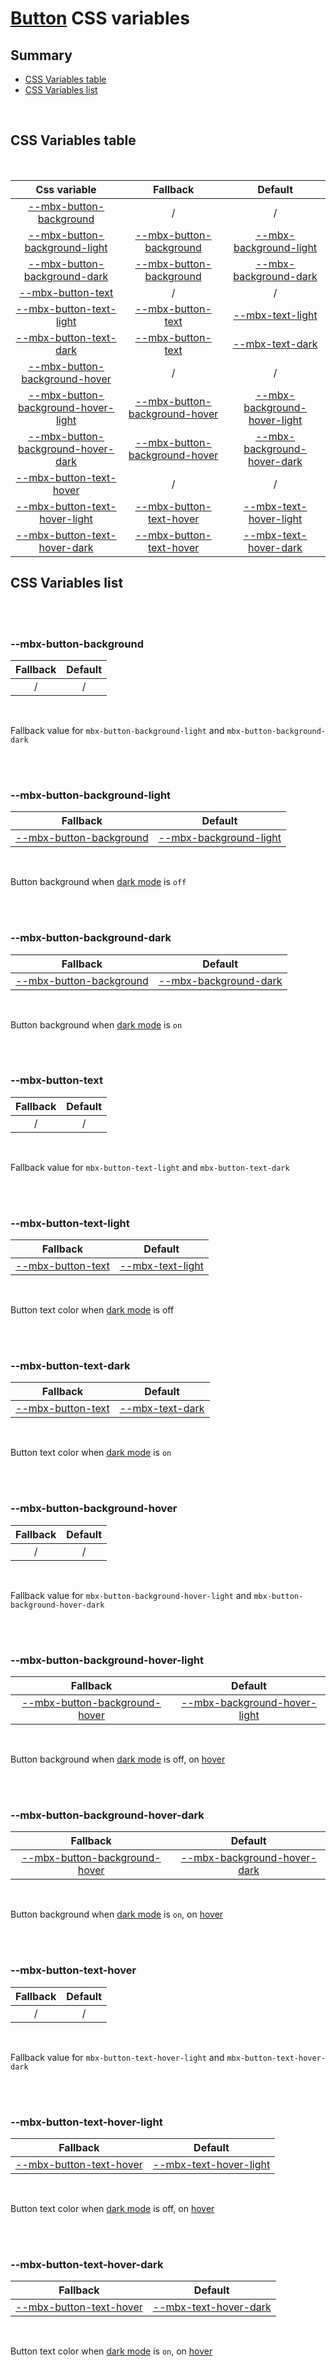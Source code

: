 # [Button](index.md) CSS variables

## Summary

- [CSS Variables table](#css-variables-table)
- [CSS Variables list](#css-variables-list)

<br>

## CSS Variables table

<br>

| <div style='text-align:center;margin:auto;'>Css variable</div>                                                               | <div style='text-align:center;margin:auto;'>Fallback</div>                                                       | <div style='text-align:center;margin:auto;'>Default</div>                                                                                                                          |
| ---------------------------------------------------------------------------------------------------------------------------- | ---------------------------------------------------------------------------------------------------------------- | ---------------------------------------------------------------------------------------------------------------------------------------------------------------------------------- |
| <div style='text-align:center;margin:auto;'>[--mbx-button-background](#-mbx-button-background)</div>                         | <div style='text-align:center;margin:auto;'>/</div>                                                              | <div style='text-align:center;margin:auto;'>/</div>                                                                                                                                |
| <div style='text-align:center;margin:auto;'>[--mbx-button-background-light](#-mbx-button-background-light)</div>             | <div style='text-align:center;margin:auto;'>[--mbx-button-background](#-mbx-button-background)</div>             | <div style='text-align:center;margin:auto;'>[--mbx-background-light](https://cianciarusocataldo.github.io/mobrix-ui/docs/shared/css-vars/#-mbx-background-light)</div>             |
| <div style='text-align:center;margin:auto;'>[--mbx-button-background-dark](#-mbx-button-background-dark)</div>               | <div style='text-align:center;margin:auto;'>[--mbx-button-background](#-mbx-button-background)</div>             | <div style='text-align:center;margin:auto;'>[--mbx-background-dark](https://cianciarusocataldo.github.io/mobrix-ui/docs/shared/css-vars/#-mbx-background-dark)</div>               |
| <div style='text-align:center;margin:auto;'>[--mbx-button-text](#-mbx-button-text)</div>                                     | <div style='text-align:center;margin:auto;'>/</div>                                                              | <div style='text-align:center;margin:auto;'>/</div>                                                                                                                                |
| <div style='text-align:center;margin:auto;'>[--mbx-button-text-light](#-mbx-button-text-light)</div>                         | <div style='text-align:center;margin:auto;'>[--mbx-button-text](#-mbx-button-text)</div>                         | <div style='text-align:center;margin:auto;'>[--mbx-text-light](https://cianciarusocataldo.github.io/mobrix-ui/docs/shared/css-vars/#-mbx-text-light)</div>                         |
| <div style='text-align:center;margin:auto;'>[--mbx-button-text-dark](#-mbx-button-text-dark)</div>                           | <div style='text-align:center;margin:auto;'>[--mbx-button-text](#-mbx-button-text)</div>                         | <div style='text-align:center;margin:auto;'>[--mbx-text-dark](https://cianciarusocataldo.github.io/mobrix-ui/docs/shared/css-vars/#-mbx-text-dark)</div>                           |
| <div style='text-align:center;margin:auto;'>[--mbx-button-background-hover](#-mbx-button-background-hover)</div>             | <div style='text-align:center;margin:auto;'>/</div>                                                              | <div style='text-align:center;margin:auto;'>/</div>                                                                                                                                |
| <div style='text-align:center;margin:auto;'>[--mbx-button-background-hover-light](#-mbx-button-background-hover-light)</div> | <div style='text-align:center;margin:auto;'>[--mbx-button-background-hover](#-mbx-button-background-hover)</div> | <div style='text-align:center;margin:auto;'>[--mbx-background-hover-light](https://cianciarusocataldo.github.io/mobrix-ui/docs/shared/css-vars/#-mbx-background-hover-light)</div> |
| <div style='text-align:center;margin:auto;'>[--mbx-button-background-hover-dark](#-mbx-button-background-hover-dark)</div>   | <div style='text-align:center;margin:auto;'>[--mbx-button-background-hover](#-mbx-button-background-hover)</div> | <div style='text-align:center;margin:auto;'>[--mbx-background-hover-dark](https://cianciarusocataldo.github.io/mobrix-ui/docs/shared/css-vars/#-mbx-background-hover-dark)</div>   |
| <div style='text-align:center;margin:auto;'>[--mbx-button-text-hover](#-mbx-button-text-hover)</div>                         | <div style='text-align:center;margin:auto;'>/</div>                                                              | <div style='text-align:center;margin:auto;'>/</div>                                                                                                                                |
| <div style='text-align:center;margin:auto;'>[--mbx-button-text-hover-light](#-mbx-button-text-hover-light)</div>             | <div style='text-align:center;margin:auto;'>[--mbx-button-text-hover](#-mbx-button-text-hover)</div>             | <div style='text-align:center;margin:auto;'>[--mbx-text-hover-light](https://cianciarusocataldo.github.io/mobrix-ui/docs/shared/css-vars/#-mbx-text-hover-light)</div>             |
| <div style='text-align:center;margin:auto;'>[--mbx-button-text-hover-dark](#-mbx-button-text-hover-dark)</div>               | <div style='text-align:center;margin:auto;'>[--mbx-button-text-hover](#-mbx-button-text-hover)</div>             | <div style='text-align:center;margin:auto;'>[--mbx-text-hover-dark](https://cianciarusocataldo.github.io/mobrix-ui/docs/shared/css-vars/#-mbx-text-hover-dark)</div>               |

## CSS Variables list

<br>

<br>

### --mbx-button-background

| <div style='text-align:center;margin:auto;'>Fallback</div> | <div style='text-align:center;margin:auto;'>Default</div> |
| ---------------------------------------------------------- | --------------------------------------------------------- |
| <div style='text-align:center;margin:auto;'>/</div>        | <div style='text-align:center;margin:auto;'>/</div>       |

<br>

Fallback value for `mbx-button-background-light` and `mbx-button-background-dark`

<br>

<br>

### --mbx-button-background-light

| <div style='text-align:center;margin:auto;'>Fallback</div>                                           | <div style='text-align:center;margin:auto;'>Default</div>                                                                                                              |
| ---------------------------------------------------------------------------------------------------- | ---------------------------------------------------------------------------------------------------------------------------------------------------------------------- |
| <div style='text-align:center;margin:auto;'>[--mbx-button-background](#-mbx-button-background)</div> | <div style='text-align:center;margin:auto;'>[--mbx-background-light](https://cianciarusocataldo.github.io/mobrix-ui/docs/shared/css-vars/#-mbx-background-light)</div> |

<br>

Button background when [dark mode](https://cianciarusocataldo.github.io/mobrix-ui/docs/shared/props/#dark) is `off`

<br>

<br>

### --mbx-button-background-dark

| <div style='text-align:center;margin:auto;'>Fallback</div>                                           | <div style='text-align:center;margin:auto;'>Default</div>                                                                                                            |
| ---------------------------------------------------------------------------------------------------- | -------------------------------------------------------------------------------------------------------------------------------------------------------------------- |
| <div style='text-align:center;margin:auto;'>[--mbx-button-background](#-mbx-button-background)</div> | <div style='text-align:center;margin:auto;'>[--mbx-background-dark](https://cianciarusocataldo.github.io/mobrix-ui/docs/shared/css-vars/#-mbx-background-dark)</div> |

<br>

Button background when [dark mode](https://cianciarusocataldo.github.io/mobrix-ui/docs/shared/props/#dark) is `on`

<br>

<br>

### --mbx-button-text

| <div style='text-align:center;margin:auto;'>Fallback</div> | <div style='text-align:center;margin:auto;'>Default</div> |
| ---------------------------------------------------------- | --------------------------------------------------------- |
| <div style='text-align:center;margin:auto;'>/</div>        | <div style='text-align:center;margin:auto;'>/</div>       |

<br>

Fallback value for `mbx-button-text-light` and `mbx-button-text-dark`

<br>

<br>

### --mbx-button-text-light

| <div style='text-align:center;margin:auto;'>Fallback</div>                               | <div style='text-align:center;margin:auto;'>Default</div>                                                                                                  |
| ---------------------------------------------------------------------------------------- | ---------------------------------------------------------------------------------------------------------------------------------------------------------- |
| <div style='text-align:center;margin:auto;'>[--mbx-button-text](#-mbx-button-text)</div> | <div style='text-align:center;margin:auto;'>[--mbx-text-light](https://cianciarusocataldo.github.io/mobrix-ui/docs/shared/css-vars/#-mbx-text-light)</div> |

<br>

Button text color when [dark mode](https://cianciarusocataldo.github.io/mobrix-ui/docs/shared/props/#dark) is off

<br>

<br>

### --mbx-button-text-dark

| <div style='text-align:center;margin:auto;'>Fallback</div>                               | <div style='text-align:center;margin:auto;'>Default</div>                                                                                                |
| ---------------------------------------------------------------------------------------- | -------------------------------------------------------------------------------------------------------------------------------------------------------- |
| <div style='text-align:center;margin:auto;'>[--mbx-button-text](#-mbx-button-text)</div> | <div style='text-align:center;margin:auto;'>[--mbx-text-dark](https://cianciarusocataldo.github.io/mobrix-ui/docs/shared/css-vars/#-mbx-text-dark)</div> |

<br>

Button text color when [dark mode](https://cianciarusocataldo.github.io/mobrix-ui/docs/shared/props/#dark) is `on`

<br>

<br>

### --mbx-button-background-hover

| <div style='text-align:center;margin:auto;'>Fallback</div> | <div style='text-align:center;margin:auto;'>Default</div> |
| ---------------------------------------------------------- | --------------------------------------------------------- |
| <div style='text-align:center;margin:auto;'>/</div>        | <div style='text-align:center;margin:auto;'>/</div>       |

<br>

Fallback value for `mbx-button-background-hover-light` and `mbx-button-background-hover-dark`

<br>

<br>

### --mbx-button-background-hover-light

| <div style='text-align:center;margin:auto;'>Fallback</div>                                                       | <div style='text-align:center;margin:auto;'>Default</div>                                                                                                                          |
| ---------------------------------------------------------------------------------------------------------------- | ---------------------------------------------------------------------------------------------------------------------------------------------------------------------------------- |
| <div style='text-align:center;margin:auto;'>[--mbx-button-background-hover](#-mbx-button-background-hover)</div> | <div style='text-align:center;margin:auto;'>[--mbx-background-hover-light](https://cianciarusocataldo.github.io/mobrix-ui/docs/shared/css-vars/#-mbx-background-hover-light)</div> |

<br>

Button background when [dark mode](https://cianciarusocataldo.github.io/mobrix-ui/docs/shared/props/#dark) is off, on [hover](https://cianciarusocataldo.github.io/mobrix-ui/docs/shared/props/#hover)

<br>

<br>

### --mbx-button-background-hover-dark

| <div style='text-align:center;margin:auto;'>Fallback</div>                                                       | <div style='text-align:center;margin:auto;'>Default</div>                                                                                                                        |
| ---------------------------------------------------------------------------------------------------------------- | -------------------------------------------------------------------------------------------------------------------------------------------------------------------------------- |
| <div style='text-align:center;margin:auto;'>[--mbx-button-background-hover](#-mbx-button-background-hover)</div> | <div style='text-align:center;margin:auto;'>[--mbx-background-hover-dark](https://cianciarusocataldo.github.io/mobrix-ui/docs/shared/css-vars/#-mbx-background-hover-dark)</div> |

<br>

Button background when [dark mode](https://cianciarusocataldo.github.io/mobrix-ui/docs/shared/props/#dark) is `on`, on [hover](https://cianciarusocataldo.github.io/mobrix-ui/docs/shared/props/#hover)

<br>

<br>

### --mbx-button-text-hover

| <div style='text-align:center;margin:auto;'>Fallback</div> | <div style='text-align:center;margin:auto;'>Default</div> |
| ---------------------------------------------------------- | --------------------------------------------------------- |
| <div style='text-align:center;margin:auto;'>/</div>        | <div style='text-align:center;margin:auto;'>/</div>       |

<br>

Fallback value for `mbx-button-text-hover-light` and `mbx-button-text-hover-dark`

<br>

<br>

### --mbx-button-text-hover-light

| <div style='text-align:center;margin:auto;'>Fallback</div>                                           | <div style='text-align:center;margin:auto;'>Default</div>                                                                                                              |
| ---------------------------------------------------------------------------------------------------- | ---------------------------------------------------------------------------------------------------------------------------------------------------------------------- |
| <div style='text-align:center;margin:auto;'>[--mbx-button-text-hover](#-mbx-button-text-hover)</div> | <div style='text-align:center;margin:auto;'>[--mbx-text-hover-light](https://cianciarusocataldo.github.io/mobrix-ui/docs/shared/css-vars/#-mbx-text-hover-light)</div> |

<br>

Button text color when [dark mode](https://cianciarusocataldo.github.io/mobrix-ui/docs/shared/props/#dark) is off, on [hover](https://cianciarusocataldo.github.io/mobrix-ui/docs/shared/props/#hover)

<br>

<br>

### --mbx-button-text-hover-dark

| <div style='text-align:center;margin:auto;'>Fallback</div>                                           | <div style='text-align:center;margin:auto;'>Default</div>                                                                                                            |
| ---------------------------------------------------------------------------------------------------- | -------------------------------------------------------------------------------------------------------------------------------------------------------------------- |
| <div style='text-align:center;margin:auto;'>[--mbx-button-text-hover](#-mbx-button-text-hover)</div> | <div style='text-align:center;margin:auto;'>[--mbx-text-hover-dark](https://cianciarusocataldo.github.io/mobrix-ui/docs/shared/css-vars/#-mbx-text-hover-dark)</div> |

<br>

Button text color when [dark mode](https://cianciarusocataldo.github.io/mobrix-ui/docs/shared/props/#dark) is `on`, on [hover](https://cianciarusocataldo.github.io/mobrix-ui/docs/shared/props/#hover)

<br>
